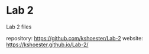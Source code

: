 # Lab 2
 Lab 2 files

repository: https://github.com/kshoester/Lab-2
website: https://kshoester.github.io/Lab-2/